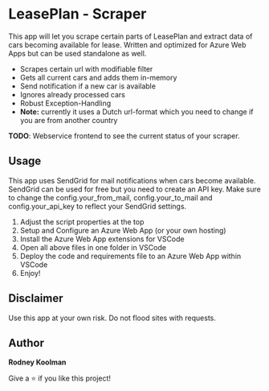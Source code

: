 # LeasePlan - Scraper

This app will let you scrape certain parts of LeasePlan and extract data of cars becoming available for lease.
Written and optimized for Azure Web Apps but can be used standalone as well.

- Scrapes certain url with modifiable filter
- Gets all current cars and adds them in-memory
- Send notification if a new car is available
- Ignores already processed cars
- Robust Exception-Handling
- **Note:** currently it uses a Dutch url-format which you need to change if you are from another country

**TODO**:
Webservice frontend to see the current status of your scraper.

## Usage

This app uses SendGrid for mail notifications when cars become available. SendGrid can be used for free but you need to create an API key.
Make sure to change the config.your_from_mail, config.your_to_mail and config.your_api_key to reflect your SendGrid settings.

1. Adjust the script properties at the top
2. Setup and Configure an Azure Web App (or your own hosting)
3. Install the Azure Web App extensions for VSCode
4. Open all above files in one folder in VSCode
5. Deploy the code and requirements file to an Azure Web App within VSCode
6. Enjoy!

## Disclaimer

Use this app at your own risk. Do not flood sites with requests.

## Author

**Rodney Koolman**

Give a ⭐️ if you like this project!
